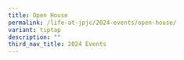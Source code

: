 ```yaml
---
title: Open House
permalink: /life-at-jpjc/2024-events/open-house/
variant: tiptap
description: ""
third_nav_title: 2024 Events
---
```

